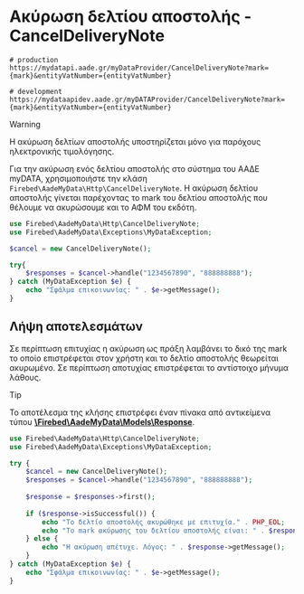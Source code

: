 # Ακύρωση δελτίου αποστολής - CancelDeliveryNote

```shell
# production
https://mydatapi.aade.gr/myDataProvider/CancelDeliveryNote?mark={mark}&entityVatNumber={entityVatNumber}

# development
https://mydataapidev.aade.gr/myDATAProvider/CancelDeliveryNote?mark={mark}&entityVatNumber={entityVatNumber}
```

> [!WARNING]
> Η ακύρωση δελτίων αποστολής υποστηρίζεται μόνο για παρόχους ηλεκτρονικής τιμολόγησης.

Για την ακύρωση ενός δελτίου αποστολής στο σύστημα του ΑΑΔΕ myDATA, χρησιμοποιήστε την κλάση `Firebed\AadeMyData\Http\CancelDeliveryNote`.
Η ακύρωση δελτίου αποστολής γίνεται παρέχοντας το mark του δελτίου αποστολής που θέλουμε να ακυρώσουμε και το ΑΦΜ του εκδότη.

```php
use Firebed\AadeMyData\Http\CancelDeliveryNote;
use Firebed\AadeMyData\Exceptions\MyDataException;

$cancel = new CancelDeliveryNote();

try{
    $responses = $cancel->handle("1234567890", "888888888");
} catch (MyDataException $e) {
    echo "Σφάλμα επικοινωνίας: " . $e->getMessage();
}
```

## Λήψη αποτελεσμάτων
Σε περίπτωση επιτυχίας η ακύρωση ως πράξη λαμβάνει το δικό της mark το οποίο
επιστρέφεται στον χρήστη και το δελτίο αποστολής θεωρείται ακυρωμένο. Σε περίπτωση
αποτυχίας επιστρέφεται το αντίστοιχο μήνυμα λάθους.

> [!TIP]
> Το αποτέλεσμα της κλήσης επιστρέφει έναν πίνακα από αντικείμενα τύπου
> [**\Firebed\AadeMyData\Models\Response**](../types/response-type).

```php
use Firebed\AadeMyData\Http\CancelDeliveryNote;
use Firebed\AadeMyData\Exceptions\MyDataException;

try {
    $cancel = new CancelDeliveryNote();
    $responses = $cancel->handle("1234567890", "888888888");
    
    $response = $responses->first();
    
    if ($response->isSuccessful()) {
        echo "Το δελτίο αποστολής ακυρώθηκε με επιτυχία." . PHP_EOL;
        echo "Το mark ακύρωσης του δελτίου αποστολής είναι: " . $response->getCancellationMark();
    } else {
        echo "Η ακύρωση απέτυχε. Λόγος: " . $response->getMessage();
    }
} catch (MyDataException $e) {
    echo "Σφάλμα επικοινωνίας: " . $e->getMessage();
}
```